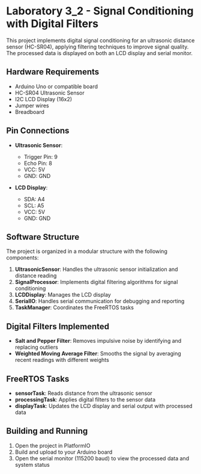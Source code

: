 # Laboratory 3_2 - Signal Conditioning with Digital Filters

This project implements digital signal conditioning for an ultrasonic distance sensor (HC-SR04), applying filtering techniques to improve signal quality. The processed data is displayed on both an LCD display and serial monitor.

## Hardware Requirements

- Arduino Uno or compatible board
- HC-SR04 Ultrasonic Sensor
- I2C LCD Display (16x2)
- Jumper wires
- Breadboard

## Pin Connections

- **Ultrasonic Sensor**:
  - Trigger Pin: 9
  - Echo Pin: 8
  - VCC: 5V
  - GND: GND

- **LCD Display**:
  - SDA: A4
  - SCL: A5
  - VCC: 5V
  - GND: GND

## Software Structure

The project is organized in a modular structure with the following components:

1. **UltrasonicSensor**: Handles the ultrasonic sensor initialization and distance reading
2. **SignalProcessor**: Implements digital filtering algorithms for signal conditioning
3. **LCDDisplay**: Manages the LCD display
4. **SerialIO**: Handles serial communication for debugging and reporting
5. **TaskManager**: Coordinates the FreeRTOS tasks

## Digital Filters Implemented

- **Salt and Pepper Filter**: Removes impulsive noise by identifying and replacing outliers
- **Weighted Moving Average Filter**: Smooths the signal by averaging recent readings with different weights

## FreeRTOS Tasks

- **sensorTask**: Reads distance from the ultrasonic sensor
- **processingTask**: Applies digital filters to the sensor data
- **displayTask**: Updates the LCD display and serial output with processed data

## Building and Running

1. Open the project in PlatformIO
2. Build and upload to your Arduino board
3. Open the serial monitor (115200 baud) to view the processed data and system status 